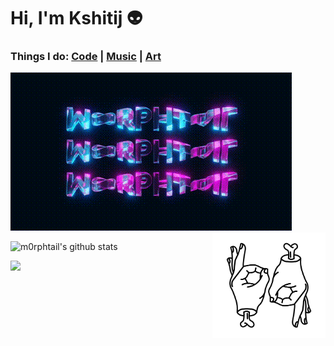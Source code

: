 # Hi, I'm Kshitij 👽
<h3>
Things I do:
<a href="https://github.com/m0rphtail?tab=repositories">Code</a> | <a href="https://soundcloud.com/user-34602005-337460945">Music</a> | <a href="https://drive.google.com/drive/folders/1_jppogkUFAklfw_iMjiE1wxGw1Djq1kP?usp=sharing">Art</a></h3>

![](/media/mt.gif)
<img align="right" width="36%" src="https://github.com/m0rphtail/m0rphtail/blob/master/media/69.webp" alt="cover" />

![m0rphtail's github stats](https://github-readme-stats.vercel.app/api?username=m0rphtail&hide_border=true&show_icons=true&theme=react)

![](https://visitor-badge.glitch.me/badge?page_id=m0rphtail)

